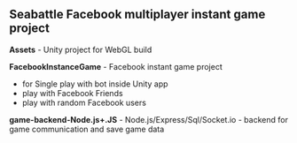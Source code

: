 ## Seabattle Facebook multiplayer instant game project
 
**Assets** - Unity project for WebGL build

**FacebookInstanceGame** - Facebook instant game project
* for Single play with bot inside Unity app
* play with Facebook Friends
* play with random Facebook users

**game-backend-Node.js+.JS** - Node.js/Express/Sql/Socket.io - backend for game communication and save game data
